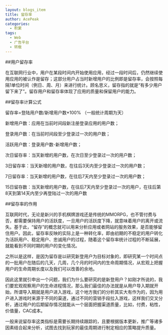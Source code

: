 ```yaml
---
layout: blogs_item
title: 留存率
author: AcePeak
categories:
  - 积累
tags:
  - Web
  - 广告平台
  - 转载
---
```


##用户留存率

在互联网行业中，用户在某段时间内开始使用应用，经过一段时间后，仍然继续使用应用的被认作是留存；这部分用户占当时新增用户的比例即是留存率，会按照每隔1单位时间（例日、周、月）来进行统计。顾名思义，留存指的就是“有多少用户留下来了”。留存用户和留存率体现了应用的质量和保留用户的能力。


##留存率计算公式

留存率=登陆用户数/新增用户数*100% （一般统计周期为天）

新增用户数：应用在当前时间段新注册登录应用的用户数；

登录用户数：在当前时间段至少登录过一次的用户数；

活跃用户数：登录用户数-新增用户数；

次日留存率：当天新增的用户数，在次日至少登录过一次的用户数；

3日留存率：当天新增的用户数，在往后3天内至少登录过一次的用户数；

7日留存率：当天新增的用户数，在往后7天内至少登录过一次的用户数；

15日留存数：当天新增的用户数，在往后7天内至少登录过一次的用户，在往后第8天到第14天内至少再登陆过一次的用户数


##留存率的作用

互联网时代，无论是新兴的手机棋牌游戏还是传统的MMORPG，也不管付费与否，都需要保持用户的活跃度，一旦用户的活跃度下降，就意味着用户的离开或流失。基于此，“留存”的概念就可以用来分析应用或者网站的服务效果，是否能够留住用户。因此，留存率反映的实际上是一种转化率，即由初期的不稳定的用户转化为活跃用户、稳定用户、忠诚用户的过程，随着这个留存率统计过程的不断延展，就能看到不同时期的用户的变化情况。

之所以是这样，是因为留存是以研究新登用户为目标对象的，即研究某一个时间点的一批用户在随后的几天，几周，几个月的时间内的生命周期情况，从宏观上把握用户的生命周期长度以及我们可以改善的余地。

因此这里就引申出一个问题，我们为什么要研究的是新登用户？如刚才所说的，我们要宏观观察用户的生命进程情况，那么我们最佳的办法就是从用户导入期就开始，所谓导入期就是用户进入游戏，这个地方我们的分析其实大有作为的，因为用户进入游戏时来源于不同的渠道，通过不同的营销手段拉入游戏，这样我们交叉分析，通过用户的后期留存情况就能从一个层面把握渠道质量，比如，付费，粘性，价值量，CAC成本。

一般来说留存率这类指标是需要长期持续跟踪的，且要根据版本更新，推广等诸多因素结合起来分析，试图去找到玩家的最佳周期进行制定相应的策略提升质量。
